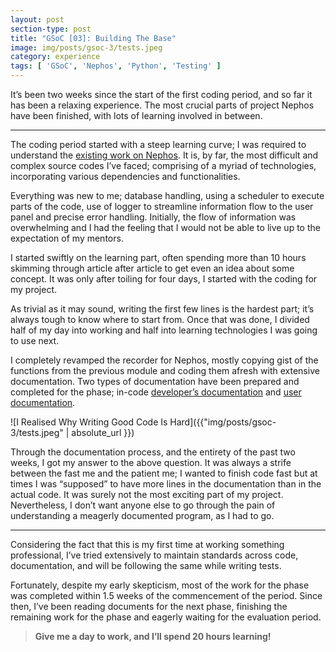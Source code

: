 ```yaml
---
layout: post
section-type: post
title: "GSoC [03]: Building The Base"
image: img/posts/gsoc-3/tests.jpeg
category: experience
tags: [ 'GSoC', 'Nephos', 'Python', 'Testing' ]
---
```

It’s been two weeks since the start of the first coding period, and so far it has been a relaxing experience. The most crucial parts of project Nephos have been finished, with lots of learning involved in between.

---

The coding period started with a steep learning curve; I was required to understand the [existing work on Nephos](https://github.com/ccextractor/ProjectNephos). It is, by far, the most difficult and complex source codes I’ve faced; comprising of a myriad of technologies, incorporating various dependencies and functionalities.

Everything was new to me; database handling, using a scheduler to execute parts of the code, use of logger to streamline information flow to the user panel and precise error handling. Initially, the flow of information was overwhelming and I had the feeling that I would not be able to live up to the expectation of my mentors.

I started swiftly on the learning part, often spending more than 10 hours skimming through article after article to get even an idea about some concept. It was only after toiling for four days, I started with the coding for my project.

As trivial as it may sound, writing the first few lines is the hardest part; it’s always tough to know where to start from. Once that was done, I divided half of my day into working and half into learning technologies I was going to use next.

I completely revamped the recorder for Nephos, mostly copying gist of the functions from the previous module and coding them afresh with extensive documentation. Two types of documentation have been prepared and completed for the phase; in-code [developer’s documentation](http://www.github.com/thealphadollar/Nephos) and [user documentation](http://www.github.com/thealphadollar/Nephos/wiki).

![I Realised Why Writing Good Code Is Hard]({{"img/posts/gsoc-3/tests.jpeg" | absolute_url }})

Through the documentation process, and the entirety of the past two weeks, I got my answer to the above question. It was always a strife between the fast me and the patient me; I wanted to finish code fast but at times I was “supposed” to have more lines in the documentation than in the actual code. It was surely not the most exciting part of my project. Nevertheless, I don’t want anyone else to go through the pain of understanding a meagerly documented program, as I had to go.

---

Considering the fact that this is my first time at working something professional, I’ve tried extensively to maintain standards across code, documentation, and will be following the same while writing tests.

Fortunately, despite my early skepticism, most of the work for the phase was completed within 1.5 weeks of the commencement of the period. Since then, I’ve been reading documents for the next phase, finishing the remaining work for the phase and eagerly waiting for the evaluation period.

> **Give me a day to work, and I’ll spend 20 hours learning!**